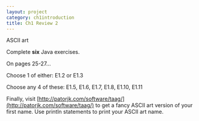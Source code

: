 ```yaml
---
layout: project
category: ch1introduction
title: Ch1 Review 2
---
```

ASCII art

Complete **six** Java exercises.

On pages 25-27...

Choose 1 of either: E1.2 or E1.3

Choose any 4 of these: E1.5, E1.6, E1.7, E1.8, E1.10, E1.11

Finally, visit [http://patorjk.com/software/taag/](http://patorjk.com/software/taag/) to get a fancy ASCII art version of your first name. Use println statements to print your ASCII art name.
